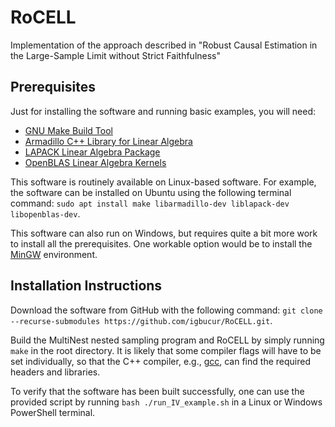 # RoCELL
Implementation of the approach described in "Robust Causal Estimation in the Large-Sample Limit without Strict Faithfulness"

## Prerequisites

Just for installing the software and running basic examples, you will need:

- [GNU Make Build Tool](https://www.gnu.org/software/make/)
- [Armadillo C++ Library for Linear Algebra](http://arma.sourceforge.net/)
- [LAPACK Linear Algebra Package](http://www.netlib.org/lapack/)
- [OpenBLAS Linear Algebra Kernels](https://www.openblas.net/)

This software is routinely available on Linux-based software. For example, the software can be installed on Ubuntu using the following terminal command:
`sudo apt install make libarmadillo-dev liblapack-dev libopenblas-dev`.

This software can also run on Windows, but requires quite a bit more work to install all the prerequisites. One workable option would be to install the [MinGW](http://www.mingw.org/) environment. 


## Installation Instructions

Download the software from GitHub with the following command:
`git clone --recurse-submodules https://github.com/igbucur/RoCELL.git`.

Build the MultiNest nested sampling program and RoCELL by simply running `make` in the root directory. It is likely that some compiler flags will have to be set individually, so that the C++ compiler, e.g., [gcc](https://gcc.gnu.org/), can find the required headers and libraries.

To verify that the software has been built successfully, one can use the provided script by running `bash ./run_IV_example.sh` in a Linux or Windows PowerShell terminal. 

